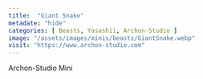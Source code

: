 ```yaml
---
title:  "Giant Snake"
metadate: "hide"
categories: [ Beasts, Yasashii, Archon-Studio ]
image: "/assets/images/minis/beasts/GiantSnake.webp"
visit: "https://www.archon-studio.com"
---
```

Archon-Studio Mini